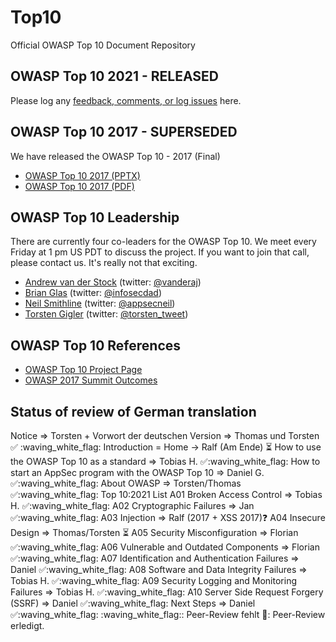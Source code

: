 # Top10

Official OWASP Top 10 Document Repository

## OWASP Top 10 2021 - RELEASED

Please log any [feedback, comments, or log issues](https://github.com/OWASP/Top10/issues) here.

## OWASP Top 10 2017 - SUPERSEDED

We have released the OWASP Top 10 - 2017 (Final)

- [OWASP Top 10 2017 (PPTX)](https://github.com/OWASP/Top10/blob/master/2017/OWASP%20Top%2010-2017%20(en).pptx)
- [OWASP Top 10 2017 (PDF)](https://github.com/OWASP/Top10/blob/master/2017/OWASP%20Top%2010-2017%20(en).pdf)

## OWASP Top 10 Leadership

There are currently four co-leaders for the OWASP Top 10. We meet every Friday at 1 pm US PDT to discuss the project. If you want to join that call, please contact us. It's really not that exciting.

- [Andrew van der Stock](mailto:vanderaj@owasp.org) (twitter: [@vanderaj](https://twitter.com/vanderaj))
- [Brian Glas](mailto:brian.glas@owasp.org) (twitter: [@infosecdad](https://twitter.com/infosecdad))
- [Neil Smithline](mailto:neil.smithline@owasp.org) (twitter: [@appsecneil](https://twitter.com/appsecneil))
- [Torsten Gigler](mailto:torsten.gigler@owasp.org) (twitter: [@torsten_tweet](https://twitter.com/torsten_tweet))

## OWASP Top 10 References

- [OWASP Top 10 Project Page](https://owasp.org/www-project-top-ten)
- [OWASP 2017 Summit Outcomes](https://owaspsummit.org/Outcomes/Owasp-Top-10-2017/Owasp-Top-10-2017.html)
 

## Status of review of German translation
Notice => Torsten + Vorwort der deutschen Version => Thomas und Torsten :white_check_mark: :waving_white_flag:
Introduction = Home -> Ralf (Am Ende) :hourglass_flowing_sand:
How to use the OWASP Top 10 as a standard => Tobias H.  :white_check_mark::waving_white_flag:
How to start an AppSec program with the OWASP Top 10 => Daniel G. :white_check_mark::waving_white_flag:
About OWASP => Torsten/Thomas :white_check_mark::waving_white_flag:
Top 10:2021 List
A01 Broken Access Control => Tobias H. :white_check_mark::waving_white_flag:
A02 Cryptographic Failures => Jan :white_check_mark::waving_white_flag:
A03 Injection => Ralf (2017 + XSS 2017):question:
A04 Insecure Design => Thomas/Torsten :hourglass_flowing_sand:
A05 Security Misconfiguration => Florian :white_check_mark::waving_white_flag:
A06 Vulnerable and Outdated Components => Florian :white_check_mark::waving_white_flag:
A07 Identification and Authentication Failures => Daniel :white_check_mark::waving_white_flag:
A08 Software and Data Integrity Failures => Tobias H.  :white_check_mark::waving_white_flag:
A09 Security Logging and Monitoring Failures => Tobias H.  :white_check_mark::waving_white_flag:
A10 Server Side Request Forgery (SSRF) => Daniel :white_check_mark::waving_white_flag:
Next Steps => Daniel :white_check_mark::waving_white_flag:
:waving_white_flag:: Peer-Review fehlt
:checkered_flag:: Peer-Review erledigt.

